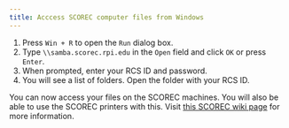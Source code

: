 ```yaml
---
title: Acccess SCOREC computer files from Windows
---
```


1. Press `Win + R` to open the `Run` dialog box.
2. Type `\\samba.scorec.rpi.edu` in the `Open` field and click `OK` or press `Enter`.
3. When prompted, enter your RCS ID and password.
4. You will see a list of folders. Open the folder with your RCS ID.

You can now access your files on the SCOREC machines. You will also be able to use the SCOREC printers with this. Visit [this SCOREC wiki page](https://wiki.scorec.rpi.edu/wiki/index.php/Category:Computers_and_Printers) for more information.